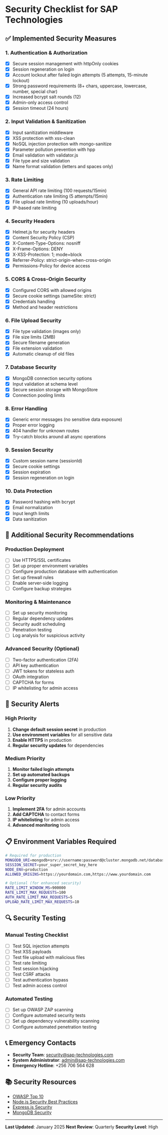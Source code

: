 # Security Checklist for SAP Technologies

## ✅ Implemented Security Measures

### 1. **Authentication & Authorization**
- [x] Secure session management with httpOnly cookies
- [x] Session regeneration on login
- [x] Account lockout after failed login attempts (5 attempts, 15-minute lockout)
- [x] Strong password requirements (8+ chars, uppercase, lowercase, number, special char)
- [x] Increased bcrypt salt rounds (12)
- [x] Admin-only access control
- [x] Session timeout (24 hours)

### 2. **Input Validation & Sanitization**
- [x] Input sanitization middleware
- [x] XSS protection with xss-clean
- [x] NoSQL injection protection with mongo-sanitize
- [x] Parameter pollution prevention with hpp
- [x] Email validation with validator.js
- [x] File type and size validation
- [x] Name format validation (letters and spaces only)

### 3. **Rate Limiting**
- [x] General API rate limiting (100 requests/15min)
- [x] Authentication rate limiting (5 attempts/15min)
- [x] File upload rate limiting (10 uploads/hour)
- [x] IP-based rate limiting

### 4. **Security Headers**
- [x] Helmet.js for security headers
- [x] Content Security Policy (CSP)
- [x] X-Content-Type-Options: nosniff
- [x] X-Frame-Options: DENY
- [x] X-XSS-Protection: 1; mode=block
- [x] Referrer-Policy: strict-origin-when-cross-origin
- [x] Permissions-Policy for device access

### 5. **CORS & Cross-Origin Security**
- [x] Configured CORS with allowed origins
- [x] Secure cookie settings (sameSite: strict)
- [x] Credentials handling
- [x] Method and header restrictions

### 6. **File Upload Security**
- [x] File type validation (images only)
- [x] File size limits (2MB)
- [x] Secure filename generation
- [x] File extension validation
- [x] Automatic cleanup of old files

### 7. **Database Security**
- [x] MongoDB connection security options
- [x] Input validation at schema level
- [x] Secure session storage with MongoStore
- [x] Connection pooling limits

### 8. **Error Handling**
- [x] Generic error messages (no sensitive data exposure)
- [x] Proper error logging
- [x] 404 handler for unknown routes
- [x] Try-catch blocks around all async operations

### 9. **Session Security**
- [x] Custom session name (sessionId)
- [x] Secure cookie settings
- [x] Session expiration
- [x] Session regeneration on login

### 10. **Data Protection**
- [x] Password hashing with bcrypt
- [x] Email normalization
- [x] Input length limits
- [x] Data sanitization

## 🔧 Additional Security Recommendations

### Production Deployment
- [ ] Use HTTPS/SSL certificates
- [ ] Set up proper environment variables
- [ ] Configure production database with authentication
- [ ] Set up firewall rules
- [ ] Enable server-side logging
- [ ] Configure backup strategies

### Monitoring & Maintenance
- [ ] Set up security monitoring
- [ ] Regular dependency updates
- [ ] Security audit scheduling
- [ ] Penetration testing
- [ ] Log analysis for suspicious activity

### Advanced Security (Optional)
- [ ] Two-factor authentication (2FA)
- [ ] API key authentication
- [ ] JWT tokens for stateless auth
- [ ] OAuth integration
- [ ] CAPTCHA for forms
- [ ] IP whitelisting for admin access

## 🚨 Security Alerts

### High Priority
1. **Change default session secret** in production
2. **Use environment variables** for all sensitive data
3. **Enable HTTPS** in production
4. **Regular security updates** for dependencies

### Medium Priority
1. **Monitor failed login attempts**
2. **Set up automated backups**
3. **Configure proper logging**
4. **Regular security audits**

### Low Priority
1. **Implement 2FA** for admin accounts
2. **Add CAPTCHA** to contact forms
3. **IP whitelisting** for admin access
4. **Advanced monitoring** tools

## 📋 Environment Variables Required

```bash
# Required for production
MONGODB_URI=mongodb+srv://username:password@cluster.mongodb.net/database
SESSION_SECRET=your_super_secret_key_here
NODE_ENV=production
ALLOWED_ORIGINS=https://yourdomain.com,https://www.yourdomain.com

# Optional (for enhanced security)
RATE_LIMIT_WINDOW_MS=900000
RATE_LIMIT_MAX_REQUESTS=100
AUTH_RATE_LIMIT_MAX_REQUESTS=5
UPLOAD_RATE_LIMIT_MAX_REQUESTS=10
```

## 🔍 Security Testing

### Manual Testing Checklist
- [ ] Test SQL injection attempts
- [ ] Test XSS payloads
- [ ] Test file upload with malicious files
- [ ] Test rate limiting
- [ ] Test session hijacking
- [ ] Test CSRF attacks
- [ ] Test authentication bypass
- [ ] Test admin access control

### Automated Testing
- [ ] Set up OWASP ZAP scanning
- [ ] Configure automated security tests
- [ ] Set up dependency vulnerability scanning
- [ ] Configure automated penetration testing

## 📞 Emergency Contacts

- **Security Team**: security@sap-technologies.com
- **System Administrator**: admin@sap-technologies.com
- **Emergency Hotline**: +256 706 564 628

## 📚 Security Resources

- [OWASP Top 10](https://owasp.org/www-project-top-ten/)
- [Node.js Security Best Practices](https://nodejs.org/en/docs/guides/security/)
- [Express.js Security](https://expressjs.com/en/advanced/best-practices-security.html)
- [MongoDB Security](https://docs.mongodb.com/manual/security/)

---

**Last Updated**: January 2025
**Next Review**: Quarterly
**Security Level**: High 